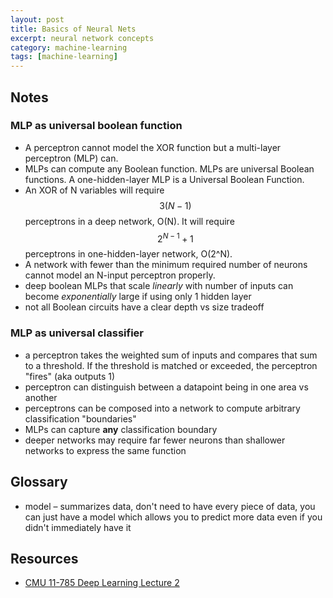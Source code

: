 ```yaml
---
layout: post
title: Basics of Neural Nets
excerpt: neural network concepts
category: machine-learning
tags: [machine-learning]
---
```


## Notes
### MLP as universal boolean function
* A perceptron cannot model the XOR function but a multi-layer perceptron (MLP) can.
* MLPs can compute any Boolean function. MLPs are universal Boolean functions. A one-hidden-layer MLP is a Universal Boolean Function.
* An XOR of N variables will require $$3(N-1)$$ perceptrons in a deep network, O(N). It will require $$2^{N-1}+1$$ perceptrons in one-hidden-layer network, O(2^N).
* A network with fewer than the minimum required number of neurons cannot model an N-input perceptron properly.
* deep boolean MLPs that scale *linearly* with number of inputs can become *exponentially* large if using only 1 hidden layer
* not all Boolean circuits have a clear depth vs size tradeoff

### MLP as universal classifier
* a perceptron takes the weighted sum of inputs and compares that sum to a threshold. If the threshold is matched or exceeded, the perceptron "fires" (aka outputs 1)
* perceptron can distinguish between a datapoint being in one area vs another
* perceptrons can be composed into a network to compute arbitrary classification "boundaries"
* MLPs can capture **any** classification boundary
* deeper networks may require far fewer neurons than shallower networks to express the same function

## Glossary
* model – summarizes data, don't need to have every piece of data, you can just have a model which allows you to predict more data even if you didn't immediately have it

## Resources
* [CMU 11-785 Deep Learning Lecture 2](https://deeplearning.cs.cmu.edu/S23/document/slides/lec2.universal.pdf)